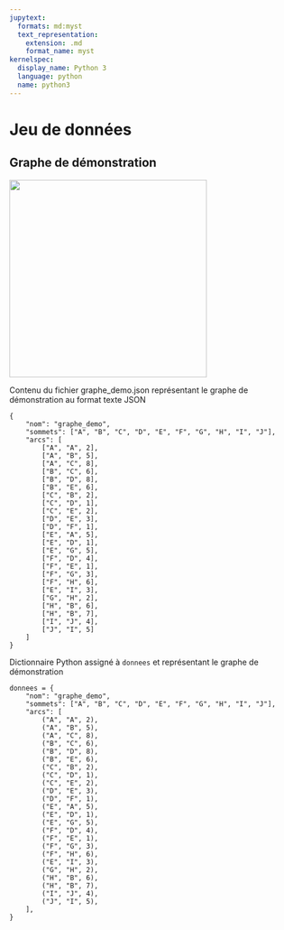 ```yaml
---
jupytext:
  formats: md:myst
  text_representation:
    extension: .md
    format_name: myst
kernelspec:
  display_name: Python 3
  language: python
  name: python3
---
```


# Jeu de données 

## Graphe de démonstration

<img src="img/PRO_digraphe_demo_01.png" style="width:350px" width="400px" /><br />

Contenu du fichier graphe_demo.json représentant le graphe de démonstration au format texte JSON

```{code-block} json
{
    "nom": "graphe_demo",
    "sommets": ["A", "B", "C", "D", "E", "F", "G", "H", "I", "J"],
    "arcs": [
        ["A", "A", 2],
        ["A", "B", 5],
        ["A", "C", 8],
        ["B", "C", 6],
        ["B", "D", 8],
        ["B", "E", 6],
        ["C", "B", 2],
        ["C", "D", 1],
        ["C", "E", 2],
        ["D", "E", 3],
        ["D", "F", 1],
        ["E", "A", 5],
        ["E", "D", 1],
        ["E", "G", 5],
        ["F", "D", 4],
        ["F", "E", 1],
        ["F", "G", 3],
        ["F", "H", 6],
        ["E", "I", 3],
        ["G", "H", 2],
        ["H", "B", 6],
        ["H", "B", 7],
        ["I", "J", 4],
        ["J", "I", 5]
    ]
}
```

Dictionnaire Python assigné à `donnees` et représentant le graphe de démonstration

```{code-block} python
donnees = {
    "nom": "graphe_demo",
    "sommets": ["A", "B", "C", "D", "E", "F", "G", "H", "I", "J"],
    "arcs": [
        ("A", "A", 2),
        ("A", "B", 5),
        ("A", "C", 8),
        ("B", "C", 6),
        ("B", "D", 8),
        ("B", "E", 6),
        ("C", "B", 2),
        ("C", "D", 1),
        ("C", "E", 2),
        ("D", "E", 3),
        ("D", "F", 1),
        ("E", "A", 5),
        ("E", "D", 1),
        ("E", "G", 5),
        ("F", "D", 4),
        ("F", "E", 1),
        ("F", "G", 3),
        ("F", "H", 6),
        ("E", "I", 3),
        ("G", "H", 2),
        ("H", "B", 6),
        ("H", "B", 7),
        ("I", "J", 4),
        ("J", "I", 5),
    ],
}
```